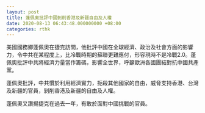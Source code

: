 ```yaml
---
layout: post
title: 蓬佩奧批評中國剝削香港及新疆自由及人權
date: 2020-08-13 06:43:48.000000000 +08:00
categories: rthk
---
```


美國國務卿蓬佩奧在捷克訪問，他批評中國在全球經濟、政治及社會方面的影響力，令中共在某程度上，比冷戰時期的蘇聯更難應付，形容現時不是冷戰2.0。蓬佩奧批評中共將經濟力量當作籌碼，影響全世界，呼籲歐洲各國團結對抗中國共產黨。

蓬佩奧批評，中共慣於利用經濟實力，扼殺其他國家的自由，威脅支持香港、台灣及新疆的官員，剝削香港及新疆的自由及人權。

蓬佩奧又讚揚捷克在過去一年，有敢於面對中國挑戰的官員。
